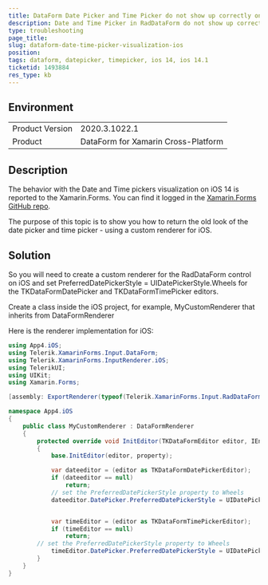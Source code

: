 ```yaml
---
title: DataForm Date Picker and Time Picker do not show up correctly on iOS 14 SDK.
description: Date and Time Picker in RadDataForm do not show up correctly on iOs 14, iOS 14.1
type: troubleshooting
page_title: 
slug: dataform-date-time-picker-visualization-ios
position: 
tags: dataform, datepicker, timepicker, ios 14, ios 14.1
ticketid: 1493884
res_type: kb
---
```


## Environment
<table>
	<tbody>
		<tr>
			<td>Product Version</td>
			<td>2020.3.1022.1</td>
		</tr>
		<tr>
			<td>Product</td>
			<td>DataForm for Xamarin Cross-Platform</td>
		</tr>
	</tbody>
</table>


## Description

The behavior with the Date and Time pickers visualization on iOS 14 is reported to the Xamarin.Forms. You can find it logged in the [Xamarin.Forms GitHub repo](https://github.com/xamarin/Xamarin.Forms/issues/12258).

The purpose of this topic is to show you how to return the old look of the date picker and time picker - using a custom renderer for iOS.

## Solution

So you will need to create a custom renderer for the RadDataForm control on iOS and set PreferredDatePickerStyle = UIDatePickerStyle.Wheels for the TKDataFormDatePicker and TKDataFormTimePicker editors. 

Create a class inside the iOS project, for example, MyCustomRenderer that inherits from DataFormRenderer

Here is the renderer implementation for iOS:

```C#
using App4.iOS;
using Telerik.XamarinForms.Input.DataForm;
using Telerik.XamarinForms.InputRenderer.iOS;
using TelerikUI;
using UIKit;
using Xamarin.Forms;

[assembly: ExportRenderer(typeof(Telerik.XamarinForms.Input.RadDataForm), typeof(MyCustomRenderer))]

namespace App4.iOS
{
    public class MyCustomRenderer : DataFormRenderer
    {
        protected override void InitEditor(TKDataFormEditor editor, IEntityProperty property)
        {
            base.InitEditor(editor, property);

            var dateeditor = (editor as TKDataFormDatePickerEditor);
            if (dateeditor == null)
                return;
            // set the PreferredDatePickerStyle property to Wheels
            dateeditor.DatePicker.PreferredDatePickerStyle = UIDatePickerStyle.Wheels;


            var timeEditor = (editor as TKDataFormTimePickerEditor);
            if (timeEditor == null)
                return;
	    // set the PreferredDatePickerStyle property to Wheels
            timeEditor.DatePicker.PreferredDatePickerStyle = UIDatePickerStyle.Wheels;
        }
    }
}
```
